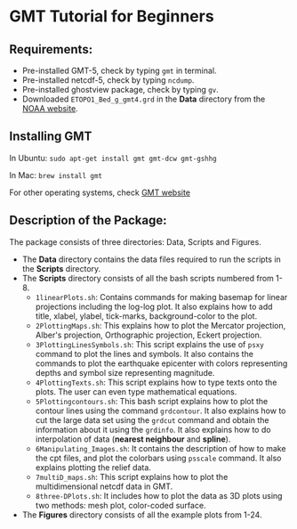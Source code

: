 # GMT Tutorial for Beginners
## Requirements:
* Pre-installed GMT-5, check by typing `gmt` in terminal.
* Pre-installed netcdf-5, check by typing `ncdump`.
* Pre-installed ghostview package, check by typing `gv`.
* Downloaded `ETOPO1_Bed_g_gmt4.grd` in the __Data__ directory from the [NOAA website](https://www.ngdc.noaa.gov/mgg/global/relief/ETOPO1/data/bedrock/grid_registered/netcdf/).

## Installing GMT
In Ubuntu: `sudo apt-get install gmt gmt-dcw gmt-gshhg`

In Mac: `brew install gmt`

For other operating systems, check [GMT website](http://gmt.soest.hawaii.edu/projects/gmt/wiki/Installing)

## Description of the Package:
The package consists of three directories: Data, Scripts and Figures.

* The __Data__ directory contains the data files required to run the scripts in the __Scripts__ directory.
* The __Scripts__ directory consists of all the bash scripts numbered from 1-8. 
    - `1linearPlots.sh`: Contains commands for making basemap for linear projections including the log-log plot. It also explains how to add title, xlabel, ylabel, tick-marks, background-color to the plot.
    - `2PlottingMaps.sh`: This explains how to plot the Mercator projection, Alber's projection, Orthographic projection, Eckert projection.
    - `3PlottingLinesSymbols.sh`: This script explains the use of `psxy` command to plot the lines and symbols. It also contains the commands to plot the earthquake epicenter with colors representing depths and symbol size representing magnitude.
    - `4PlottingTexts.sh`: This script explains how to type texts onto the plots. The user can even type mathematical equations.
    - `5Plottingcontours.sh`: This bash script explains how to plot the contour lines using the command `grdcontour`. It also explains how to cut the large data set using the `grdcut` command and obtain the information about it using the `grdinfo`. It also explains how to do interpolation of data (__nearest neighbour__ and __spline__).
    - `6Manipulating_Images.sh`: It contains the description of how to make the cpt files, and plot the colorbars using `psscale` command. It also explains plotting the relief data.
    - `7multiD_maps.sh`: This script explains how to plot the multidimensional netcdf data in GMT. 
    - `8three-DPlots.sh`: It includes how to plot the data as 3D plots using two methods: mesh plot, color-coded surface. 
* The __Figures__ directory consists of all the example plots from 1-24.